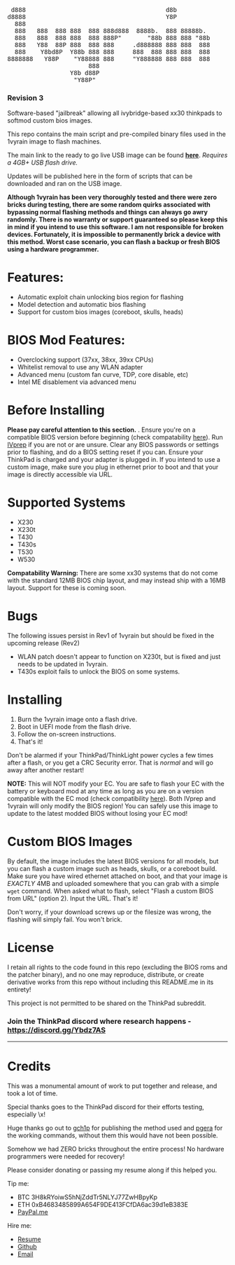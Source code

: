 <pre>
 d888                                      d8b          
d8888                                      Y8P          
  888                                                   
  888   888  888 888  888 888d888  8888b.  888 88888b.  
  888   888  888 888  888 888P"       "88b 888 888 "88b 
  888   Y88  88P 888  888 888     .d888888 888 888  888 
  888    Y8bd8P  Y88b 888 888     888  888 888 888  888 
8888888   Y88P    "Y88888 888     "Y888888 888 888  888 
                      888                               
                 Y8b d88P                               
                  "Y88P"                                
</pre>

### Revision 3

Software-based "jailbreak" allowing all ivybridge-based xx30 thinkpads to softmod custom bios images.

This repo contains the main script and pre-compiled binary files used in the 1vyrain image to flash machines.

The main link to the ready to go live USB image can be found **[here](https://1vyra.in/)**. *Requires a 4GB+ USB flash drive.*

Updates will be published here in the form of scripts that can be downloaded and ran on the USB image.

**Although 1vyrain has been very thoroughly tested and there were zero bricks during testing, there are some random quirks associated with bypassing normal flashing methods and things can always go awry randomly. There is no warranty or support guaranteed so please keep this in mind if you intend to use this software. I am not responsible for broken devices. Fortunately, it is impossible to permanently brick a device with this method. Worst case scenario, you can flash a backup or fresh BIOS using a hardware programmer.**

# Features:
- Automatic exploit chain unlocking bios region for flashing
- Model detection and automatic bios flashing
- Support for custom bios images (coreboot, skulls, heads)

# BIOS Mod Features:
- Overclocking support (37xx, 38xx, 39xx CPUs)
- Whitelist removal to use any WLAN adapter
- Advanced menu (custom fan curve, TDP, core disable, etc)
- Intel ME disablement via advanced menu

# Before Installing
**Please pay careful attention to this section.** . Ensure you're on a compatible BIOS version before beginning (check compatability [here](https://github.com/gch1p/thinkpad-bios-software-flashing-guide#bios-versions)). Run [IVprep](https://github.com/n4ru/IVprep) if you are not or are unsure. Clear any BIOS passwords or settings prior to flashing, and do a BIOS setting reset if you can. Ensure your ThinkPad is charged and your adapter is plugged in. If you intend to use a custom image, make sure you plug in ethernet prior to boot and that your image is directly accessible via URL.

# Supported Systems
- X230
- X230t
- T430
- T430s
- T530
- W530

**Compatability Warning:** There are some xx30 systems that do not come with the standard 12MB BIOS chip layout, and may instead ship with a 16MB layout. Support for these is coming soon.

# Bugs
The following issues persist in Rev1 of 1vyrain but should be fixed in the upcoming release (Rev2)
- WLAN patch doesn't appear to function on X230t, but is fixed and just needs to be updated in 1vyrain.
- T430s exploit fails to unlock the BIOS on some systems.

# Installing

1. Burn the 1vyrain image onto a flash drive.
2. Boot in UEFI mode from the flash drive.
3. Follow the on-screen instructions.
4. That's it! 

Don't be alarmed if your ThinkPad/ThinkLight power cycles a few times after a flash, or you get a CRC Security error. That is *normal* and will go away after another restart!

**NOTE:** This will NOT modify your EC. You are safe to flash your EC with the battery or keyboard mod at any time as long as you are on a version compatible with the EC mod (check compatibility [here](https://github.com/hamishcoleman/thinkpad-ec#compatibilty-warning)). Both IVprep and 1vyrain will only modify the BIOS region! You can safely use this image to update to the latest modded BIOS without losing your EC mod!

# Custom BIOS Images
By default, the image includes the latest BIOS versions for all models, but you can flash a custom image such as heads, skulls, or a coreboot build. Make sure you have wired ethernet attached on boot, and that your image is *EXACTLY* 4MB and uploaded somewhere that you can grab with a simple `wget` command. When asked what to flash, select "Flash a custom BIOS from URL" (option 2). Input the URL. That's it!

Don't worry, if your download screws up or the filesize was wrong, the flashing will simply fail. You won't brick.

# License

I retain all rights to the code found in this repo (excluding the BIOS roms and the patcher binary), and no one may reproduce, distribute, or create derivative works from this repo without including this README.me in its entirety!

This project is not permitted to be shared on the ThinkPad subreddit.

### Join the ThinkPad discord where research happens - https://discord.gg/Ybdz7AS 

---

# Credits

This was a monumental amount of work to put together and release, and took a lot of time. 

Special thanks goes to the ThinkPad discord for their efforts testing, especially \x!

Huge thanks go out to [gch1p](https://github.com/gch1p/thinkpad-bios-software-flashing-guide) for publishing the method used and [pgera](https://github.com/hamishcoleman/thinkpad-ec/issues/70#issuecomment-417903315) for the working commands, without them this would have not been possible.

Somehow we had ZERO bricks throughout the entire process! No hardware programmers were needed for recovery!

Please consider donating or passing my resume along if this helped you.

Tip me: 
- BTC 3H8kRYoiwS5hNjZddTr5NLYJ77ZwHBpyKp
- ETH 0xB4683485899A654F9DE413FCfDA6ac39d1eB383E
- [PayPal.me](https://paypal.me/customthinkpads)

Hire me:
- [Resume](https://n4ru.it/resume.pdf)
- [Github](https://github.com/n4ru)
- [Email](mailto:admin@n4ru.it)
